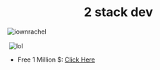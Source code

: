 <h1 align="center">2 stack dev</h1>
<p align="left"> <img src="https://komarev.com/ghpvc/?username=iownrachel&label=Profile%20views&color=00ffcc&style=plastic" alt="iownrachel" /> </p>


<p>&nbsp;<img align="center" src="https://in.pinterest.com/pin/772930354779573123/" alt="lol" /></p>

- Free 1 Million $: [Click Here](https://youtu.be/xvFZjo5PgG0?si=ZqktbOrMjfWSKamw)

